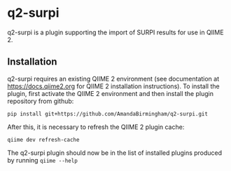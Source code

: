 # q2-surpi

q2-surpi is a plugin supporting the import of SURPI results for use in QIIME 2.

## Installation

q2-surpi requires an existing QIIME 2 environment (see documentation at
https://docs.qiime2.org for QIIME 2 installation instructions).  To install 
the plugin, first activate the QIIME 2 environment and then install the 
plugin repository from github:

```
pip install git+https://github.com/AmandaBirmingham/q2-surpi.git
```

After this, it is necessary to refresh the QIIME 2 plugin cache:

```
qiime dev refresh-cache
```

The q2-surpi plugin should now be in the list of installed plugins produced
by running `qiime --help`